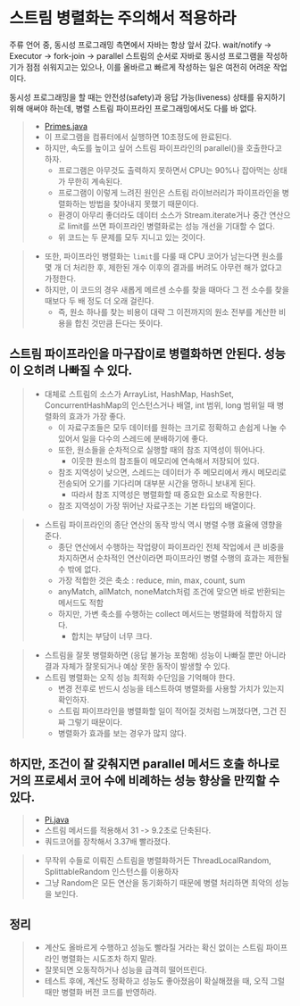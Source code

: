 # 스트림 병렬화는 주의해서 적용하라

주류 언어 중, 동시성 프로그래밍 측면에서 자바는 항상 앞서 갔다. wait/notify -> Executor -> fork-join -> parallel 스트림의 순서로 자바로 동시성 프로그램을 작성하기가 점점 쉬워지고는 있으나, 이를 올바르고 빠르게 작성하는 일은 여전히 어려운 작업이다.

동시성 프로그래밍을 할 때는 안전성(safety)과 응답 가능(liveness) 상태를 유지하기 위해 애써야 하는데, 병렬 스트림 파이프라인 프로그래밍에서도 다를 바 없다.

> - [Primes.java](Primes.java)
> - 이 프로그램을 컴퓨터에서 실행하면 10초정도에 완료된다.
> - 하지만, 속도를 높이고 싶어 스트림 파이프라인의 parallel()을 호출한다고 하자.
>   - 프로그램은 아무것도 출력하지 못하면서 CPU는 90%나 잡아먹는 상태가 무한히 계속된다.
>   - 프로그램이 이렇게 느려진 원인은 스트림 라이브러리가 파이프라인을 병렬화하는 방법을 찾아내지 못했기 때문이다.
>   - 환경이 아무리 좋더라도 데이터 소스가 Stream.iterate거나 중간 연산으로 limit를 쓰면 파이프라인 병렬화로는 성능 개선을 기대할 수 없다.
>   - 위 코드는 두 문제를 모두 지니고 있는 것이다.

> - 또한, 파이프라인 병렬화는 `limit`를 다룰 때 CPU 코어가 남는다면 원소를 몇 개 더 처리한 후, 제한된 개수 이후의 결과를 버려도 아무런 해가 없다고 가정한다.
> - 하지만, 이 코드의 경우 새롭게 메르센 소수를 찾을 때마다 그 전 소수를 찾을 때보다 두 배 정도 더 오래 걸린다.
>   - 즉, 원소 하나를 찾는 비용이 대략 그 이전까지의 원소 전부를 계산한 비용을 합친 것만큼 든다는 뜻이다.

## 스트림 파이프라인을 마구잡이로 병렬화하면 안된다. 성능이 오히려 나빠질 수 있다.
> - 대체로 스트림의 소스가 ArrayList, HashMap, HashSet, ConcurrentHashMap의 인스턴스거나 배열, int 범위, long 범위일 때 병렬화의 효과가 가장 좋다.
>   - 이 자료구조들은 모두 데이터를 원하는 크기로 정확하고 손쉽게 나눌 수 있어서 일을 다수의 스레드에 분배하기에 좋다.
>   - 또한, 원소들을 순차적으로 실행할 때의 참조 지역성이 뛰어나다.
>     - 이웃한 원소의 참조들이 메모리에 연속해서 저장되어 있다.
>   - 참조 지역성이 낮으면, 스레드는 데이터가 주 메모리에서 캐시 메모리로 전송되어 오기를 기다리며 대부분 시간을 멍하니 보내게 된다.
>     - 따라서 참조 지역성은 병렬화할 때 중요한 요소로 작용한다.
>   - 참조 지역성이 가장 뛰어난 자료구조는 기본 타입의 배열이다.

> - 스트림 파이프라인의 종단 연산의 동작 방식 역시 병렬 수행 효율에 영향을 준다.
>   - 종단 연산에서 수행하는 작업량이 파이프라인 전체 작업에서 큰 비중을 차지하면서 순차적인 연산이라면 파이프라인 병렬 수행의 효과는 제한될 수 밖에 없다.
>   - 가장 적합한 것은 축소 : reduce, min, max, count, sum
>   - anyMatch, allMatch, noneMatch처럼 조건에 맞으면 바로 반환되는 메서드도 적함
>   - 하지만, 가변 축소를 수행하는 collect 메서드는 병렬화에 적합하지 않다.
>     - 합치는 부담이 너무 크다.

> - 스트림을 잘못 병렬화하면 (응답 불가능 포함해) 성능이 나빠질 뿐만 아니라 결과 자체가 잘못되거나 예상 못한 동작이 발생할 수 있다.
> - 스트림 병렬화는 오직 성능 최적화 수단임을 기억해야 한다.
>   - 변경 전후로 반드시 성능을 테스트하여 병렬화를 사용할 가치가 있는지 확인하자.
>   - 스트림 파이프라인을 병렬화할 일이 적어질 것처럼 느껴졌다면, 그건 진짜 그렇기 때문이다.
>   - 병렬화가 효과를 보는 경우가 많지 않다.

## 하지만, 조건이 잘 갖춰지면 parallel 메서드 호출 하나로 거의 프로세서 코어 수에 비례하는 성능 향상을 만끽할 수 있다.
> - [Pi.java](Pi.java)
> - 스트림 메서드를 적용해서 31 -> 9.2초로 단축된다.
> - 쿼드코어를 장착해서 3.37배 빨라졌다.

> - 무작위 수들로 이뤄진 스트림을 병렬화하거든 ThreadLocalRandom, SplittableRandom 인스턴스를 이용하자
> - 그냥 Random은 모든 연산을 동기화하기 때문에 병렬 처리하면 최악의 성능을 보인다.

## 정리
> - 계산도 올바르게 수행하고 성능도 빨라질 거라는 확신 없이는 스트림 파이프라인 병렬화는 시도조차 하지 말라.
> - 잘못되면 오동작하거나 성능을 급격히 떨어뜨린다.
> - 테스트 후에, 계산도 정확하고 성능도 좋아졌음이 확실해졌을 때, 오직 그럴 때만 병렬화 버전 코드를 반영하라.
